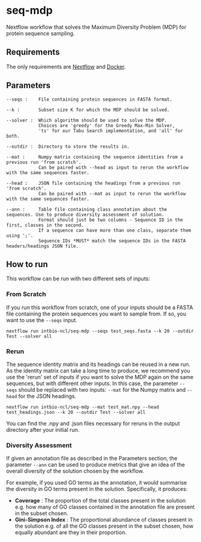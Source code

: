 # seq-mdp
Nextflow workflow that solves the Maximum Diversity Problem (MDP) for protein sequence sampling.

## Requirements
The only requirements are [Nextflow](https://www.nextflow.io/) and [Docker](https://www.docker.com/).

## Parameters

```
--seqs :    File containing protein sequences in FASTA format.

--k :       Subset size K for which the MDP should be solved.

--solver :  Which algorithm should be used to solve the MDP.
            Choices are 'greedy' for the Greedy Max-Min Solver,
            'ts' for our Tabu Search implementation, and 'all' for both.

--outdir :  Directory to store the results in.

--mat :     Numpy matrix containing the sequence identities from a previous run 'from scratch'.
            Can be paired with --head as input to rerun the workflow with the same sequences faster.

--head :    JSON file containing the headings from a previous run 'from scratch'.
            Can be paired with --mat as input to rerun the workflow with the same sequences faster.

--ann :     Table file containing class annotation about the sequences. Use to produce diversity assessment of solution.
            Format should just be two columns - Sequence ID in the first, classes in the second.
            If a sequence can have more than one class, separate them using ';'.
            Sequence IDs *MUST* match the sequence IDs in the FASTA headers/headings JSON file.
```

## How to run

This workflow can be run with two different sets of inputs:

### From Scratch

If you run this workflow from scratch, one of your inputs should be a FASTA file containing the protein sequences you want to sample from. If so, you want to use the `--seqs` input.

```
nextflow run intbio-ncl/seq-mdp --seqs test_seqs.fasta --k 20 --outdir Test --solver all
```
### Rerun

The sequence identity matrix and its headings can be reused in a new run. As the identity matrix can take a long time to produce, we recommend you use the 'rerun' set of inputs if you want to solve the MDP again on the same sequences, but with different other inputs.
In this case, the parameter `--seqs` should be replaced with two inputs: `--mat` for the Numpy matrix and `--head` for the JSON headings.

```
nextflow run intbio-ncl/seq-mdp --mat test_mat.npy --head test_headings.json --k 20 --outdir Test --solver all
```
You can find the .npy and .json files necessary for reruns in the output directory after your initial run.

### Diversity Assessment

If given an annotation file as described in the Parameters section, the parameter `--ann` can be used to produce metrics that give an idea of the overall diversity of the solution chosen by the workflow.

For example, if you used GO terms as the annotation, it would summarise the diversity in GO terms present in the solution.
Specifically, it produces:

* __Coverage__ : The proportion of the total classes present in the solution e.g. how many of GO classes contained in the annotation file are present in the subset chosen.
* __Gini-Simpson Index__ : The proportional abundance of classes present in the solution e.g. of all the GO classes present in the subset chosen, how equally abundant are they in their proportion.
